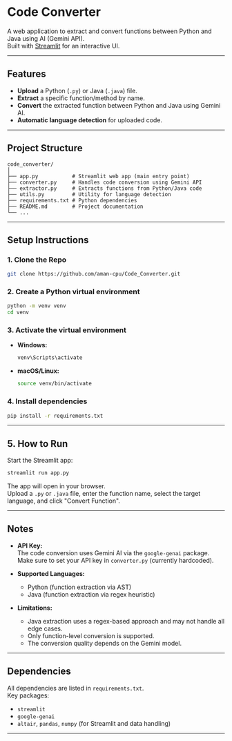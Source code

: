 # Code Converter

A web application to extract and convert functions between Python and Java using AI (Gemini API).  
Built with [Streamlit](https://streamlit.io/) for an interactive UI.

---

## Features

- **Upload** a Python (`.py`) or Java (`.java`) file.
- **Extract** a specific function/method by name.
- **Convert** the extracted function between Python and Java using Gemini AI.
- **Automatic language detection** for uploaded code.

---

## Project Structure

```
code_converter/
│
├── app.py           # Streamlit web app (main entry point)
├── converter.py     # Handles code conversion using Gemini API
├── extractor.py     # Extracts functions from Python/Java code
├── utils.py         # Utility for language detection
├── requirements.txt # Python dependencies
├── README.md        # Project documentation
└── ...
```

---

## Setup Instructions

### 1. Clone the Repo

```bash
git clone https://github.com/aman-cpu/Code_Converter.git
```

### 2. Create a Python virtual environment

```bash
python -m venv venv
cd venv
```

### 3. Activate the virtual environment

- **Windows:**
  ```bash
  venv\Scripts\activate
  ```
- **macOS/Linux:**
  ```bash
  source venv/bin/activate
  ```

### 4. Install dependencies

```bash
pip install -r requirements.txt
```

---

## 5. How to Run

Start the Streamlit app:

```bash
streamlit run app.py
```

The app will open in your browser.  
Upload a `.py` or `.java` file, enter the function name, select the target language, and click "Convert Function".

---

## Notes

- **API Key:**  
  The code conversion uses Gemini AI via the `google-genai` package.  
  Make sure to set your API key in `converter.py` (currently hardcoded).

- **Supported Languages:**  
  - Python (function extraction via AST)
  - Java (function extraction via regex heuristic)

- **Limitations:**  
  - Java extraction uses a regex-based approach and may not handle all edge cases.
  - Only function-level conversion is supported.
  - The conversion quality depends on the Gemini model.

---

## Dependencies

All dependencies are listed in `requirements.txt`.  
Key packages:
- `streamlit`
- `google-genai`
- `altair`, `pandas`, `numpy` (for Streamlit and data handling)

---
